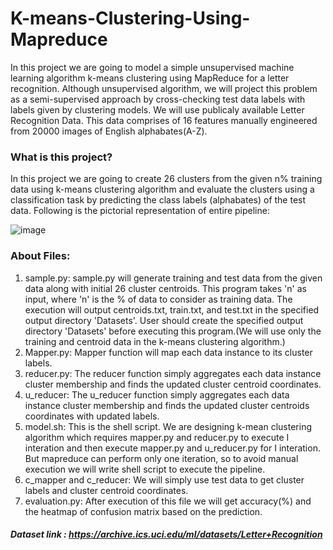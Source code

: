 # K-means-Clustering-Using-Mapreduce
In this project we are going to model a simple unsupervised machine learning algorithm k-means clustering using MapReduce for a letter recognition. Although unsupervised algorithm, we will project this problem as a semi-supervised approach by cross-checking test data labels with labels given by clustering models.
We will use publicaly available Letter Recognition Data. This data comprises of 16 features manually engineered from 20000 images of English alphabates(A-Z).

### What is this project?
In this project we are going to create 26 clusters from the given n% training data using k-means clustering algorithm and evaluate the clusters using a classification task by predicting the class labels (alphabates) of the test data. Following is the pictorial representation of entire pipeline:

![image](https://user-images.githubusercontent.com/69912122/118946863-6f533100-b974-11eb-9b5c-76bebccb4d6d.png)

### About Files:
1. sample.py: sample.py will generate training and test data from the given data along with initial 26 cluster centroids. This program takes 'n' as input, where 'n' is the % of data to consider as training data. The execution will output centroids.txt, train.txt, and test.txt in the specified output directory 'Datasets'. User should create the specified output directory 'Datasets' before executing this program.(We will use only the training and centroid data in the k-means clustering algorithm.)
2. Mapper.py: Mapper function will map each data instance to its cluster labels. 
3. reducer.py: The reducer function simply aggregates each data instance cluster membership and finds the updated cluster centroid coordinates.
4. u_reducer: The u_reducer function simply aggregates each data instance cluster membership and finds the updated cluster centroids coordinates with updated labels.
5. model.sh:  This is the shell script. We are designing k-mean clustering algorithm which requires mapper.py and reducer.py to execute I interation and then execute mapper.py and u_reducer.py for I interation. But mapreduce can perform only one iteration, so to avoid manual execution we will write shell script to execute the pipeline. 
6. c_mapper and c_reducer: We will simply use test data to get cluster labels and cluster centroid coordinates.
7. evaluation.py: After execution of this file we will get accuracy(%) and the heatmap of confusion matrix based on the prediction. 


##### Dataset link : https://archive.ics.uci.edu/ml/datasets/Letter+Recognition 
